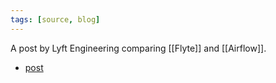 ```yaml
---
tags: [source, blog]
---
```


A post by Lyft Engineering comparing [[Flyte]] and [[Airflow]].

- [post](https://eng.lyft.com/orchestrating-data-pipelines-at-lyft-comparing-flyte-and-airflow-72c40d143aad)